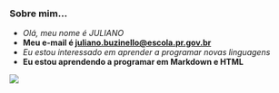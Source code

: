 ### Sobre mim...
- _Olá, meu nome é JULIANO_
- **Meu e-mail é juliano.buzinello@escola.pr.gov.br**
- <i>Eu estou interessado em aprender a programar novas linguagens</i>
- <b>Eu estou aprendendo a programar em Markdown e HTML</b>

![](https://img.shields.io/badge/Instagram-E4405F?style=for-the-badge&logo=instagram&logoColor=white)
